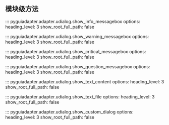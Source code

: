 ## 模块级方法
::: pyguiadapter.adapter.udialog.show_info_messagebox
    options:
        heading_level: 3
        show_root_full_path: false

::: pyguiadapter.adapter.udialog.show_warning_messagebox
    options:
        heading_level: 3
        show_root_full_path: false


::: pyguiadapter.adapter.udialog.show_critical_messagebox
    options:
        heading_level: 3
        show_root_full_path: false


::: pyguiadapter.adapter.udialog.show_question_messagebox
    options:
        heading_level: 3
        show_root_full_path: false


::: pyguiadapter.adapter.udialog.show_text_content
    options:
        heading_level: 3
        show_root_full_path: false

::: pyguiadapter.adapter.udialog.show_text_file
    options:
        heading_level: 3
        show_root_full_path: false

::: pyguiadapter.adapter.udialog.show_custom_dialog
    options:
        heading_level: 3
        show_root_full_path: false